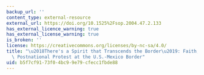 ```yaml
---
backup_url: ''
content_type: external-resource
external_url: https://doi.org/10.1525%2Fsop.2004.47.2.133
has_external_licence_warning: true
has_external_license_warning: true
is_broken: ''
license: https://creativecommons.org/licenses/by-nc-sa/4.0/
title: "\u2018There's a Spirit that Transcends the Border\u2019: Faith, Ritual, and\
  \ Postnational Protest at the U.S.-Mexico Border"
uid: b5f7cf91-73f0-4bc9-9e79-cfecc1fbde88
---
```

